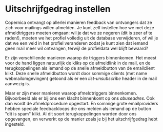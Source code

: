 # Uitschrijfgedrag instellen

Copernica ontvangt op allerlei manieren feedback van ontvangers dat ze zich
voor mailings willen afmelden. Je kunt zelf instellen hoe we met deze
afmeldtriggers moeten omgaan: wil je dat we ze negeren (dit is zeer af te 
raden!), moeten we het profiel volledig uit de database verwijderen, of wil
je dat we een veld in het profiel veranderen zodat je kunt zien dat iemand 
geen mail meer wil ontvangen, terwijl de profieldata wel blijft bewaard?

Er zijn verschillende manieren waarop de triggers binnenkomen. Het meest voor
de hand liggen natuurlijk de kliks op de afmeldlink in de mail, en de
terugkoppelingen als iemand op de snelle afmeldbutton van de emailclient 
klikt. Deze snelle afmeldbutton wordt door sommige clients (met name 
webmailomgevingen) getoond als er een *list-unsubscribe* header in de mail
aanwezig is.

Maar er zijn meer manieren waarop afmeldtriggers binnenkomen. Bijvoorbeeld
als er bij ons een klacht binnenkomt op ons *abuseadres*. Ook dan wordt de 
afmeldprocedure opgestart. En sommige grote emailproviders hebben speciale 
feedbackloops die ons melden als iemand op de button "dit is spam" klikt. Al
dit soort terugkoppelingen worden door ons opgevangen, en verwerkt op de 
manier zoals je bij het uitschrijfgedrag hebt ingesteld.


